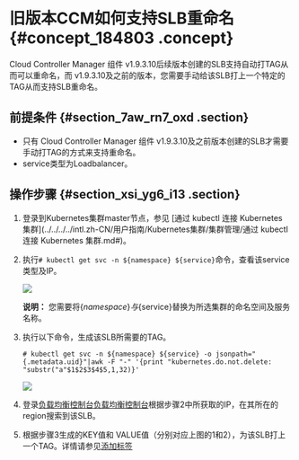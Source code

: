 # 旧版本CCM如何支持SLB重命名 {#concept_184803 .concept}

Cloud Controller Manager 组件 v1.9.3.10后续版本创建的SLB支持自动打TAG从而可以重命名，而 v1.9.3.10及之前的版本，您需要手动给该SLB打上一个特定的TAG从而支持SLB重命名。

## 前提条件 {#section_7aw_rn7_oxd .section}

-   只有 Cloud Controller Manager 组件 v1.9.3.10及之前版本创建的SLB才需要手动打TAG的方式来支持重命名。
-   service类型为Loadbalancer。

## 操作步骤 {#section_xsi_yg6_i13 .section}

1.  登录到Kubernetes集群master节点，参见 [通过 kubectl 连接 Kubernetes 集群](../../../../intl.zh-CN/用户指南/Kubernetes集群/集群管理/通过 kubectl 连接 Kubernetes 集群.md#)。
2.  执行`# kubectl get svc -n ${namespace} ${service}`命令，查看该service类型及IP。

    ![](http://static-aliyun-doc.oss-cn-hangzhou.aliyuncs.com/assets/img/158824/155607662244550_zh-CN.png)

    **说明：** 您需要将$\{namespace\}与$\{service\}替换为所选集群的命名空间及服务名称。

3.  执行以下命令，生成该SLB所需要的TAG。

    `# kubectl get svc -n ${namespace} ${service} -o jsonpath="{.metadata.uid}"|awk -F "-" '{print "kubernetes.do.not.delete: "substr("a"$1$2$3$4$5,1,32)}'`

    ![](http://static-aliyun-doc.oss-cn-hangzhou.aliyuncs.com/assets/img/158824/155607662344551_zh-CN.png)

4.  登录[负载均衡控制台](https://slb.console.aliyun.com)[负载均衡控制台](https://partners-intl.console.aliyun.com/#/sls)根据步骤2中所获取的IP，在其所在的region搜索到该SLB。
5.  根据步骤3生成的KEY值和 VALUE值（分别对应上图的1和2），为该SLB打上一个TAG。详情请参见[添加标签](../../../../intl.zh-CN/用户指南/负载均衡实例/管理标签.md#ol_q2w_1vn_vdb)

